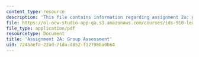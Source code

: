 ```yaml
---
content_type: resource
description: 'This file contains information regarding assignment 2a: group assessment.'
file: https://ol-ocw-studio-app-qa.s3.amazonaws.com/courses/ids-910-leadership-development-fall-2014/724aaefa22ad71dad852f12798ba0b64_MITESD_801F14_Assign2A.pdf
file_type: application/pdf
resourcetype: Document
title: 'Assignment 2A: Group Assessment'
uid: 724aaefa-22ad-71da-d852-f12798ba0b64
---
```

